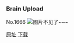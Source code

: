 ### Brain Upload
No.1666
![图片不见了~~~](https://imgs.xkcd.com/comics/brain_upload.png)

[原址](https://xkcd.com//1666) [下载](https://imgs.xkcd.com/comics/brain_upload.png)

